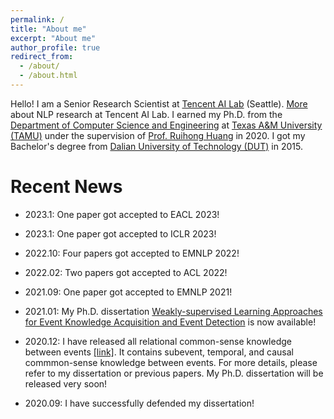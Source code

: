 ```yaml
---
permalink: /
title: "About me"
excerpt: "About me"
author_profile: true
redirect_from: 
  - /about/
  - /about.html
---
```


Hello! I am a Senior Research Scientist at <a href="https://ai.tencent.com/ailab/en/index">Tencent AI Lab</a> (Seattle). <a href="https://ai.tencent.com/ailab/nlp/en/index.html">More</a> about NLP research at Tencent AI Lab. I earned my Ph.D. from the <a href="https://engineering.tamu.edu/cse">Department of Computer Science and Engineering</a> at <a href="https://www.tamu.edu/">Texas A&M University (TAMU)</a> under the supervision of <a href = "http://faculty.cse.tamu.edu/huangrh/">Prof. Ruihong Huang</a> in 2020. I got my Bachelor's degree from <a href="http://www.dlut.edu.cn/">Dalian University of Technology (DUT)</a> in 2015.


Recent News
======
* 2023.1: One paper got accepted to EACL 2023!

* 2023.1: One paper got accepted to ICLR 2023!

* 2022.10: Four papers got accepted to EMNLP 2022!

* 2022.02: Two papers got accepted to ACL 2022!

* 2021.09: One paper got accepted to EMNLP 2021!

* 2021.01: My Ph.D. dissertation <a href="https://oaktrust.library.tamu.edu/handle/1969.1/192786">Weakly-supervised Learning Approaches for Event Knowledge Acquisition and Event Detection</a> is now available!

* 2020.12: I have released all relational common-sense knowledge between events <a href="https://github.com/wenlinyao/EventCommonSenseKnowledge_dissertation">[link]</a>. It contains subevent, temporal, and causal commmon-sense knowledge between events. For more details, please refer to my dissertation or previous papers. My Ph.D. dissertation will be released very soon!<br>

* 2020.09: I have successfully defended my dissertation!<br>